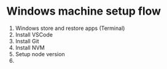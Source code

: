 # Windows machine setup flow
1. Windows store and restore apps (Terminal)
2. Install VSCode
3. Install Git
4. Install NVM
5. Setup node version
6. 